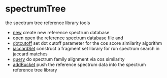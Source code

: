 # spectrumTree

the spectrum tree reference library tools

+ [new](spectrumTree/new.1) create new reference spectrum database
+ [open](spectrumTree/open.1) open the reference spectrum database file and 
+ [dotcutoff](spectrumTree/dotcutoff.1) set dot cutoff parameter for the cos score similarity algorithm
+ [jaccardSet](spectrumTree/jaccardSet.1) construct a fragment set library for run spectrum search in jaccard matches
+ [query](spectrumTree/query.1) do spectrum family alignment via cos similarity
+ [addBucket](spectrumTree/addBucket.1) push the reference spectrum data into the spectrum reference tree library
